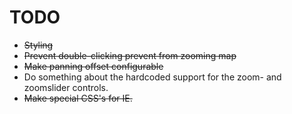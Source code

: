 TODO
====
 - <del>Styling</del>
 - <del>Prevent double-clicking prevent from zooming map</del>
 - <del>Make panning offset configurable</del>
 - Do something about the hardcoded support for the zoom- and zoomslider controls.
 - <del>Make special CSS's for IE.</del>
